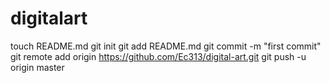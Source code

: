digitalart
==========

touch README.md git init git add README.md git commit -m "first commit" git remote add origin https://github.com/Ec313/digital-art.git git push -u origin master
